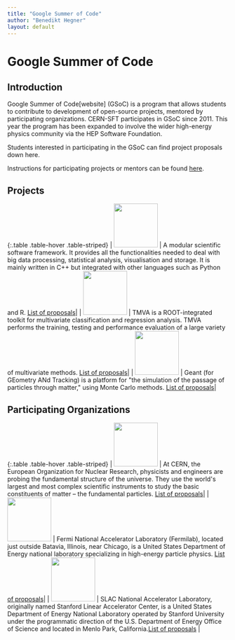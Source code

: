 ```yaml
---
title: "Google Summer of Code"
author: "Benedikt Hegner"
layout: default
---
```


# Google Summer of Code

## Introduction

Google Summer of Code[website] (GSoC) is a program that allows students to contribute to development of open-source projects, mentored by participating organizations. CERN-SFT participates in GSoC since 2011. This year the program has been expanded to involve the wider high-energy physics community via the HEP Software Foundation.  

Students interested in participating in the GSoC can find project proposals down here.

Instructions for participating projects or mentors can be found [here]({{site.baseurl}}/gsoc/mentors.html).


## Projects

{:.table .table-hover  .table-striped}
| <img src="{{site.baseurl}}/images/rootlogo.png" width="100"> | A modular scientific software framework. It provides all the functionalities needed to deal with big data processing, statistical analysis, visualisation and storage. It is mainly written in C++ but integrated with other languages such as Python and R. [List of proposals]({{site.baseurl}}/gsoc/project_root.html)|
| <img src="{{site.baseurl}}/images/tmva_logo.gif" width="100"> | TMVA is a ROOT-integrated toolkit for multivariate classification and regression analysis. TMVA performs the training, testing and performance evaluation of a large variety of multivariate methods. [List of proposals]({{site.baseurl}}/gsoc/project_tmva.html)|
| <img src="{{site.baseurl}}/images/geanttiny.gif" width="100"> | Geant (for GEometry ANd Tracking) is a platform for "the simulation of the passage of particles through matter," using Monte Carlo methods. [List of proposals]({{site.baseurl}}/gsoc/project_geant4.html)|

## Participating Organizations

{:.table .table-hover  .table-striped}
| <img src="{{site.baseurl}}/images/CERN-logo.jpg" width="100"> | At CERN, the European Organization for Nuclear Research, physicists and engineers are probing the fundamental structure of the universe. They use the world's largest and most complex scientific instruments to study the basic constituents of matter – the fundamental particles. [List of proposals]({{site.baseurl}}/gsoc/cern.html)|
| <img src="{{site.baseurl}}/images/FNAL-Logo-NAL-Blue.jpg" width="100"> | Fermi National Accelerator Laboratory (Fermilab), located just outside Batavia, Illinois, near Chicago, is a United States Department of Energy national laboratory specializing in high-energy particle physics. [List of proposals]({{site.baseurl}}/gsoc/fnal.html)|
| <img src="{{site.baseurl}}/images/SLAC_Logo.png" width="100"> | SLAC National Accelerator Laboratory, originally named Stanford Linear Accelerator Center, is a United States Department of Energy National Laboratory operated by Stanford University under the programmatic direction of the U.S. Department of Energy Office of Science and located in Menlo Park, California.[List of proposals]({{site.baseurl}}/gsoc/slac.html) |
